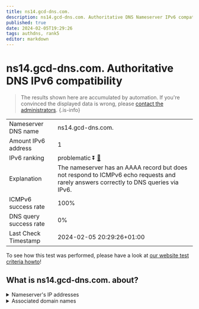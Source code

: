 ```yaml
---
title: ns14.gcd-dns.com.
description: ns14.gcd-dns.com. Authoritative DNS Nameserver IPv6 compatibility
published: true
date: 2024-02-05T19:29:26
tags: authdns, rank5
editor: markdown
---
```


# ns14.gcd-dns.com. Authoritative DNS IPv6 compatibility

> The results shown here are accumulated by automation. If you're convinced the displayed data is wrong, please [contact the administrators](/howto/chat). 
{.is-info}




|   |   |
| - | - |
| Nameserver DNS name | ns14.gcd-dns.com.
| Amount IPv6 address | 1
| IPv6 ranking | problematic :arrow_double_down: [🔗](/howto/ranking) |
| Explanation | The nameserver has an AAAA record but does not respond to ICMPv6 echo requests and rarely answers correctly to DNS queries via IPv6. |
| ICMPv6 success rate | 100%|
| DNS query success rate | 0% |
| Last Check Timestamp | 2024-02-05 20:29:26+01:00 |

To see how this test was performed, please have a look at [our website test criteria howto](/howto/testcriteria/authdns)!


## What is ns14.gcd-dns.com. about?




<details>
<summary>Nameserver's IP addresses</summary>

2603:5:22e3::38

</details>



<details>
<summary>Associated domain names</summary>

www.eli-lilly.com

</details>
